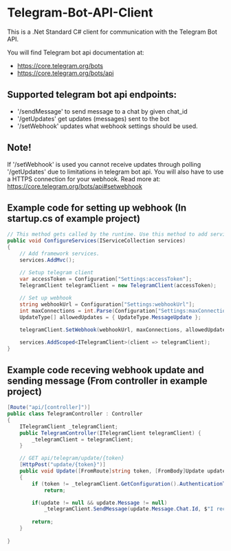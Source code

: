 # Telegram-Bot-API-Client
This is a .Net Standard C# client for communication with the Telegram Bot API.

You will find Telegram bot api documentation at:
* https://core.telegram.org/bots
* https://core.telegram.org/bots/api

## Supported telegram bot api endpoints:
* '/sendMessage' to send message to a chat by given chat_id
* '/getUpdates' get updates (messages) sent to the bot
* '/setWebhook' updates what webhook settings should be used.

## Note!
If '/setWebhook' is used you cannot receive updates through polling '/getUpdates' due to limitations in telegram bot api. You will also have to use a HTTPS connection for your webhook.
Read more at: https://core.telegram.org/bots/api#setwebhook

## Example code for setting up webhook (In startup.cs of example project)
```cs
// This method gets called by the runtime. Use this method to add services to the container.
public void ConfigureServices(IServiceCollection services)
{
    // Add framework services.
    services.AddMvc();

    // Setup telegram client
    var accessToken = Configuration["Settings:accessToken"];
    TelegramClient telegramClient = new TelegramClient(accessToken);
    
    // Set up webhook
    string webhookUrl = Configuration["Settings:webhookUrl"];
    int maxConnections = int.Parse(Configuration["Settings:maxConnections"]);
    UpdateType[] allowedUpdates = { UpdateType.MessageUpdate };

    telegramClient.SetWebhook(webhookUrl, maxConnections, allowedUpdates);

    services.AddScoped<ITelegramClient>(client => telegramClient);
}
```

## Example code receving webhook update and sending message (From controller in example project)
```cs
[Route("api/[controller]")]
public class TelegramController : Controller
{
    ITelegramClient _telegramClient;
    public TelegramController(ITelegramClient telegramClient) {
        _telegramClient = telegramClient;
    }

    // GET api/telegram/update/{token}
    [HttpPost("update/{token}")]
    public void Update([FromRoute]string token, [FromBody]Update update)
    {
        if (token != _telegramClient.GetConfiguration().AuthenticationToken)
            return;

        if(update != null && update.Message != null)
            _telegramClient.SendMessage(update.Message.Chat.Id, $"I received your message: \"{update.Message.Text}\"");
        
        return;
    }
    
}
```

